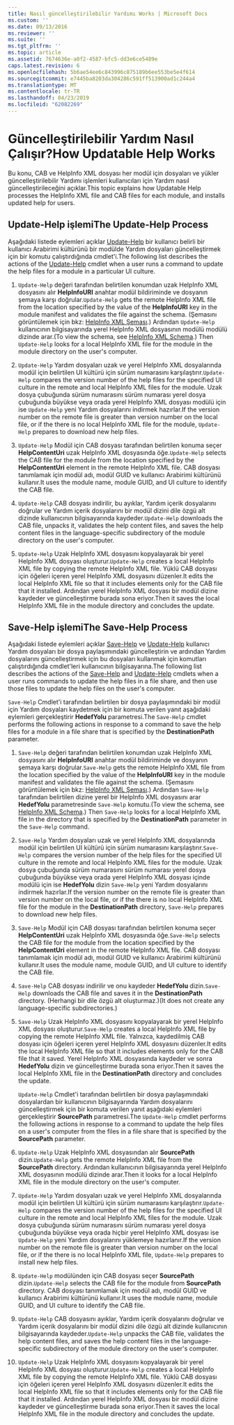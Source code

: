 ```yaml
---
title: Nasıl güncelleştirilebilir Yardımı Works | Microsoft Docs
ms.custom: ''
ms.date: 09/13/2016
ms.reviewer: ''
ms.suite: ''
ms.tgt_pltfrm: ''
ms.topic: article
ms.assetid: 7674636e-a0f2-4587-bfc5-dd3e6ce5489e
caps.latest.revision: 6
ms.openlocfilehash: 5b6ae54ee6c843996c875189b6ee553be5e4f614
ms.sourcegitcommit: e7445ba8203da304286c591ff513900ad1c244a4
ms.translationtype: MT
ms.contentlocale: tr-TR
ms.lasthandoff: 04/23/2019
ms.locfileid: "62082269"
---
```

# <a name="how-updatable-help-works"></a><span data-ttu-id="ee95b-102">Güncelleştirilebilir Yardım Nasıl Çalışır?</span><span class="sxs-lookup"><span data-stu-id="ee95b-102">How Updatable Help Works</span></span>

<span data-ttu-id="ee95b-103">Bu konu, CAB ve HelpInfo XML dosyası her modül için dosyaları ve yükler güncelleştirilebilir Yardımı işlemleri kullanıcıları için Yardım nasıl güncelleştirileceğini açıklar.</span><span class="sxs-lookup"><span data-stu-id="ee95b-103">This topic explains how Updatable Help processes the HelpInfo XML file and CAB files for each module, and installs updated help for users.</span></span>

## <a name="the-update-help-process"></a><span data-ttu-id="ee95b-104">Update-Help işlemi</span><span class="sxs-lookup"><span data-stu-id="ee95b-104">The Update-Help Process</span></span>

<span data-ttu-id="ee95b-105">Aşağıdaki listede eylemleri açıklar [Update-Help](/powershell/module/Microsoft.PowerShell.Core/Update-Help) bir kullanıcı belirli bir kullanıcı Arabirimi kültürünü bir modülde Yardım dosyaları güncelleştirmek için bir komutu çalıştırdığında cmdlet'i.</span><span class="sxs-lookup"><span data-stu-id="ee95b-105">The following list describes the actions of the [Update-Help](/powershell/module/Microsoft.PowerShell.Core/Update-Help) cmdlet when a user runs a command to update the help files for a module in a particular UI culture.</span></span>

1. <span data-ttu-id="ee95b-106">`Update-Help` değeri tarafından belirtilen konumdan uzak HelpInfo XML dosyasını alır **HelpInfoURI** anahtar modül bildiriminde ve dosyanın şemaya karşı doğrular.</span><span class="sxs-lookup"><span data-stu-id="ee95b-106">`Update-Help` gets the remote HelpInfo XML file from the location specified by the value of the **HelpInfoURI** key in the module manifest and validates the file against the schema.</span></span> <span data-ttu-id="ee95b-107">(Şemasını görüntülemek için bkz: [HelpInfo XML Şeması](./helpinfo-xml-schema.md).) Ardından `Update-Help` kullanıcının bilgisayarında yerel HelpInfo XML dosyasının modülü modülü dizinde arar.</span><span class="sxs-lookup"><span data-stu-id="ee95b-107">(To view the schema, see [HelpInfo XML Schema](./helpinfo-xml-schema.md).) Then `Update-Help` looks for a local HelpInfo XML file for the module in the module directory on the user's computer.</span></span>

2. <span data-ttu-id="ee95b-108">`Update-Help` Yardım dosyaları uzak ve yerel HelpInfo XML dosyalarında modül için belirtilen UI kültürü için sürüm numarasını karşılaştırır.</span><span class="sxs-lookup"><span data-stu-id="ee95b-108">`Update-Help` compares the version number of the help files for the specified UI culture in the remote and local HelpInfo XML files for the module.</span></span> <span data-ttu-id="ee95b-109">Uzak dosya çubuğunda sürüm numarasını sürüm numarası yerel dosya çubuğunda büyükse veya orada yerel HelpInfo XML dosyası modülü için ise `Update-Help` yeni Yardım dosyalarını indirmek hazırlar.</span><span class="sxs-lookup"><span data-stu-id="ee95b-109">If the version number on the remote file is greater than version number on the local file, or if the there is no local HelpInfo XML file for the module, `Update-Help` prepares to download new help files.</span></span>

3. <span data-ttu-id="ee95b-110">`Update-Help` Modül için CAB dosyası tarafından belirtilen konuma seçer **HelpContentUri** uzak HelpInfo XML dosyasında öğe.</span><span class="sxs-lookup"><span data-stu-id="ee95b-110">`Update-Help` selects the CAB file for the module from the location specified by the **HelpContentUri** element in the remote HelpInfo XML file.</span></span> <span data-ttu-id="ee95b-111">CAB dosyası tanımlamak için modül adı, modül GUID ve kullanıcı Arabirimi kültürünü kullanır.</span><span class="sxs-lookup"><span data-stu-id="ee95b-111">It uses the module name, module GUID, and UI culture to identify the CAB file.</span></span>

4. <span data-ttu-id="ee95b-112">`Update-Help` CAB dosyası indirilir, bu ayıklar, Yardım içerik dosyalarını doğrular ve Yardım içerik dosyalarını bir modül dizini dile özgü alt dizinde kullanıcının bilgisayarında kaydeder.</span><span class="sxs-lookup"><span data-stu-id="ee95b-112">`Update-Help` downloads the CAB file, unpacks it, validates the help content files, and saves the help content files in the language-specific subdirectory of the module directory on the user's computer.</span></span>

5. <span data-ttu-id="ee95b-113">`Update-Help` Uzak HelpInfo XML dosyasını kopyalayarak bir yerel HelpInfo XML dosyası oluşturur.</span><span class="sxs-lookup"><span data-stu-id="ee95b-113">`Update-Help` creates a local HelpInfo XML file by copying the remote HelpInfo XML file.</span></span> <span data-ttu-id="ee95b-114">Yüklü CAB dosyası için öğeleri içeren yerel HelpInfo XML dosyasını düzenler.</span><span class="sxs-lookup"><span data-stu-id="ee95b-114">It edits the local HelpInfo XML file so that it includes elements only for the CAB file that it installed.</span></span> <span data-ttu-id="ee95b-115">Ardından yerel HelpInfo XML dosyası bir modül dizine kaydeder ve güncelleştirme burada sona eriyor.</span><span class="sxs-lookup"><span data-stu-id="ee95b-115">Then it saves the local HelpInfo XML file in the module directory and concludes the update.</span></span>

## <a name="the-save-help-process"></a><span data-ttu-id="ee95b-116">Save-Help işlemi</span><span class="sxs-lookup"><span data-stu-id="ee95b-116">The Save-Help Process</span></span>

<span data-ttu-id="ee95b-117">Aşağıdaki listede eylemleri açıklar [Save-Help](/powershell/module/Microsoft.PowerShell.Core/Save-Help) ve [Update-Help](/powershell/module/Microsoft.PowerShell.Core/Update-Help) kullanıcı Yardım dosyaları bir dosya paylaşımındaki güncelleştirin ve ardından Yardım dosyalarını güncelleştirmek için bu dosyaları kullanmak için komutları çalıştırdığında cmdlet'leri kullanıcının bilgisayarına.</span><span class="sxs-lookup"><span data-stu-id="ee95b-117">The following list describes the actions of the [Save-Help](/powershell/module/Microsoft.PowerShell.Core/Save-Help) and [Update-Help](/powershell/module/Microsoft.PowerShell.Core/Update-Help) cmdlets when a user runs commands to update the help files in a file share, and then use those files to update the help files on the user's computer.</span></span>

<span data-ttu-id="ee95b-118">`Save-Help` Cmdlet'i tarafından belirtilen bir dosya paylaşımındaki bir modül için Yardım dosyaları kaydetmek için bir komuta verilen yanıt aşağıdaki eylemleri gerçekleştirir **HedefYolu** parametresi.</span><span class="sxs-lookup"><span data-stu-id="ee95b-118">The `Save-Help` cmdlet performs the following actions in response to a command to save the help files for a module in a file share that is specified by the **DestinationPath** parameter.</span></span>

1. <span data-ttu-id="ee95b-119">`Save-Help` değeri tarafından belirtilen konumdan uzak HelpInfo XML dosyasını alır **HelpInfoURI** anahtar modül bildiriminde ve dosyanın şemaya karşı doğrular.</span><span class="sxs-lookup"><span data-stu-id="ee95b-119">`Save-Help` gets  the remote HelpInfo XML file from the location specified by the value of the **HelpInfoURI** key in the module manifest and validates the file against the schema.</span></span> <span data-ttu-id="ee95b-120">(Şemasını görüntülemek için bkz: [HelpInfo XML Şeması](./helpinfo-xml-schema.md).) Ardından `Save-Help` tarafından belirtilen dizine yerel bir HelpInfo XML dosyasını arar **HedefYolu** parametresinde `Save-Help` komutu.</span><span class="sxs-lookup"><span data-stu-id="ee95b-120">(To view the schema, see [HelpInfo XML Schema](./helpinfo-xml-schema.md).) Then `Save-Help` looks for a local HelpInfo XML file in the directory that is specified by the **DestinationPath** parameter in the `Save-Help` command.</span></span>

2. <span data-ttu-id="ee95b-121">`Save-Help` Yardım dosyaları uzak ve yerel HelpInfo XML dosyalarında modül için belirtilen UI kültürü için sürüm numarasını karşılaştırır.</span><span class="sxs-lookup"><span data-stu-id="ee95b-121">`Save-Help` compares the version number of the help files for the specified UI culture in the remote and local HelpInfo XML files for the module.</span></span> <span data-ttu-id="ee95b-122">Uzak dosya çubuğunda sürüm numarasını sürüm numarası yerel dosya çubuğunda büyükse veya orada yerel HelpInfo XML dosyası içinde modülü için ise **HedefYolu** dizin `Save-Help` yeni Yardım dosyalarını indirmek hazırlar.</span><span class="sxs-lookup"><span data-stu-id="ee95b-122">If the version number on the remote file is greater than version number on the local file, or if the there is no local HelpInfo XML file for the module in the **DestinationPath** directory, `Save-Help` prepares to download new help files.</span></span>

3. <span data-ttu-id="ee95b-123">`Save-Help` Modül için CAB dosyası tarafından belirtilen konuma seçer **HelpContentUri** uzak HelpInfo XML dosyasında öğe.</span><span class="sxs-lookup"><span data-stu-id="ee95b-123">`Save-Help` selects the CAB file for the module from the location specified by the **HelpContentUri** element in the remote HelpInfo XML file.</span></span> <span data-ttu-id="ee95b-124">CAB dosyası tanımlamak için modül adı, modül GUID ve kullanıcı Arabirimi kültürünü kullanır.</span><span class="sxs-lookup"><span data-stu-id="ee95b-124">It uses the module name, module GUID, and UI culture to identify the CAB file.</span></span>

4. <span data-ttu-id="ee95b-125">`Save-Help` CAB dosyası indirilir ve onu kaydeder **HedefYolu** dizin.</span><span class="sxs-lookup"><span data-stu-id="ee95b-125">`Save-Help` downloads the CAB file and saves it in the **DestinationPath** directory.</span></span> <span data-ttu-id="ee95b-126">(Herhangi bir dile özgü alt oluşturmaz.)</span><span class="sxs-lookup"><span data-stu-id="ee95b-126">(It does not create any language-specific subdirectories.)</span></span>

5. <span data-ttu-id="ee95b-127">`Save-Help` Uzak HelpInfo XML dosyasını kopyalayarak bir yerel HelpInfo XML dosyası oluşturur.</span><span class="sxs-lookup"><span data-stu-id="ee95b-127">`Save-Help` creates a local HelpInfo XML file by copying the remote HelpInfo XML file.</span></span> <span data-ttu-id="ee95b-128">Yalnızca, kaydedilmiş CAB dosyası için öğeleri içeren yerel HelpInfo XML dosyasını düzenler.</span><span class="sxs-lookup"><span data-stu-id="ee95b-128">It edits the local HelpInfo XML file so that it includes elements only for the CAB file that it saved.</span></span> <span data-ttu-id="ee95b-129">Yerel HelpInfo XML dosyasında kaydeder ve sonra **HedefYolu** dizin ve güncelleştirme burada sona eriyor.</span><span class="sxs-lookup"><span data-stu-id="ee95b-129">Then it saves the local HelpInfo XML file in the  **DestinationPath** directory and concludes the update.</span></span>

   <span data-ttu-id="ee95b-130">`Update-Help` Cmdlet'i tarafından belirtilen bir dosya paylaşımındaki dosyalardan bir kullanıcının bilgisayarında Yardım dosyalarını güncelleştirmek için bir komuta verilen yanıt aşağıdaki eylemleri gerçekleştirir **SourcePath** parametresi.</span><span class="sxs-lookup"><span data-stu-id="ee95b-130">The `Update-Help` cmdlet performs the following actions in response to a command to update the help files on a user's computer from the files in a file share that is specified by the **SourcePath** parameter.</span></span>

1. <span data-ttu-id="ee95b-131">`Update-Help` Uzak HelpInfo XML dosyasından alır **SourcePath** dizin.</span><span class="sxs-lookup"><span data-stu-id="ee95b-131">`Update-Help` gets the remote HelpInfo XML file from the **SourcePath** directory.</span></span> <span data-ttu-id="ee95b-132">Ardından kullanıcının bilgisayarında yerel HelpInfo XML dosyasının modülü dizinde arar.</span><span class="sxs-lookup"><span data-stu-id="ee95b-132">Then it looks for a local HelpInfo XML file in the module directory on the user's computer.</span></span>

2. <span data-ttu-id="ee95b-133">`Update-Help` Yardım dosyaları uzak ve yerel HelpInfo XML dosyalarında modül için belirtilen UI kültürü için sürüm numarasını karşılaştırır.</span><span class="sxs-lookup"><span data-stu-id="ee95b-133">`Update-Help` compares the version number of the help files for the specified UI culture in the remote and local HelpInfo XML files for the module.</span></span> <span data-ttu-id="ee95b-134">Uzak dosya çubuğunda sürüm numarasını sürüm numarası yerel dosya çubuğunda büyükse veya orada hiçbir yerel HelpInfo XML dosyası ise `Update-Help` yeni Yardım dosyalarını yüklemeye hazırlanır.</span><span class="sxs-lookup"><span data-stu-id="ee95b-134">If the version number on the remote file is greater than version number on the local file, or if the there is no local HelpInfo XML file, `Update-Help` prepares to install new help files.</span></span>

3. <span data-ttu-id="ee95b-135">`Update-Help` modülünden için CAB dosyası seçer **SourcePath** dizin.</span><span class="sxs-lookup"><span data-stu-id="ee95b-135">`Update-Help` selects the CAB file for the module from **SourcePath** directory.</span></span> <span data-ttu-id="ee95b-136">CAB dosyası tanımlamak için modül adı, modül GUID ve kullanıcı Arabirimi kültürünü kullanır.</span><span class="sxs-lookup"><span data-stu-id="ee95b-136">It uses the module name, module GUID, and UI culture to identify the CAB file.</span></span>

4. <span data-ttu-id="ee95b-137">`Update-Help` CAB dosyasını ayıklar, Yardım içerik dosyalarını doğrular ve Yardım içerik dosyalarını bir modül dizini dile özgü alt dizinde kullanıcının bilgisayarında kaydeder.</span><span class="sxs-lookup"><span data-stu-id="ee95b-137">`Update-Help` unpacks the CAB file, validates the help content files, and saves the help content files in the language-specific subdirectory of the module directory on the user's computer.</span></span>

5. <span data-ttu-id="ee95b-138">`Update-Help` Uzak HelpInfo XML dosyasını kopyalayarak bir yerel HelpInfo XML dosyası oluşturur.</span><span class="sxs-lookup"><span data-stu-id="ee95b-138">`Update-Help` creates a local HelpInfo XML file by copying the remote HelpInfo XML file.</span></span> <span data-ttu-id="ee95b-139">Yüklü CAB dosyası için öğeleri içeren yerel HelpInfo XML dosyasını düzenler.</span><span class="sxs-lookup"><span data-stu-id="ee95b-139">It edits the local HelpInfo XML file so that it includes elements only for the CAB file that it installed.</span></span> <span data-ttu-id="ee95b-140">Ardından yerel HelpInfo XML dosyası bir modül dizine kaydeder ve güncelleştirme burada sona eriyor.</span><span class="sxs-lookup"><span data-stu-id="ee95b-140">Then it saves the local HelpInfo XML file in the module directory and concludes the update.</span></span>